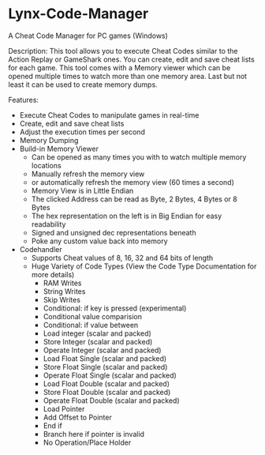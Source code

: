 # Lynx-Code-Manager
A Cheat Code Manager for PC games (Windows)

Description:
This tool allows you to execute Cheat Codes similar to the Action Replay or GameShark ones.
You can create, edit and save cheat lists for each game.
This tool comes with a Memory viewer which can be opened multiple times to watch more than one memory area.
Last but not least it can be used to create memory dumps.

Features:
- Execute Cheat Codes to manipulate games in real-time
- Create, edit and save cheat lists
- Adjust the execution times per second
- Memory Dumping
- Build-in Memory Viewer
  - Can be opened as many times you with to watch multiple memory locations
  - Manually refresh the memory view
  - or automatically refresh the memory view (60 times a second)
  - Memory View is in Little Endian
  - The clicked Address can be read as Byte, 2 Bytes, 4 Bytes or 8 Bytes
  - The hex representation on the left is in Big Endian for easy readability
  - Signed and unsigned dec representations beneath
  - Poke any custom value back into memory
- Codehandler
  - Supports Cheat values of 8, 16, 32 and 64 bits of length
  - Huge Variety of Code Types (View the Code Type Documentation for more details)
    - RAM Writes
    - String Writes
    - Skip Writes
    - Conditional: if key is pressed (experimental)
    - Conditional value comparision
    - Conditional: if value between
    - Load integer (scalar and packed)
    - Store Integer (scalar and packed)
    - Operate Integer (scalar and packed)
    - Load Float Single (scalar and packed)
    - Store Float Single (scalar and packed)
    - Operate Float Single (scalar and packed)
    - Load Float Double (scalar and packed)
    - Store Float Double (scalar and packed)
    - Operate Float Double (scalar and packed)
    - Load Pointer
    - Add Offset to Pointer
    - End if
    - Branch here if pointer is invalid
    - No Operation/Place Holder
